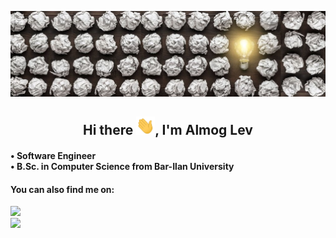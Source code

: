 ![](innovation.jpg)

<html>
<h2 align="center">Hi there <img src="https://raw.githubusercontent.com/ABSphreak/ABSphreak/master/gifs/Hi.gif" width="30px">, I'm Almog Lev</h2>
<h4 align="left">
• Software Engineer<br>
• B.Sc. in Computer Science from Bar-Ilan University<br>
</h4>
<h4 align="left">You can also find me on:</h4>
<a href="https://www.linkedin.com/in/almoglev" target="_blank">
  <img src="https://img.icons8.com/color/48/000000/linkedin.png"/>
</a>
</br>
<a href="https://almoglev.github.io/" target="_blank"><img src="https://img.icons8.com/cotton/64/000000/website--v1.png"/></a>
</html>
